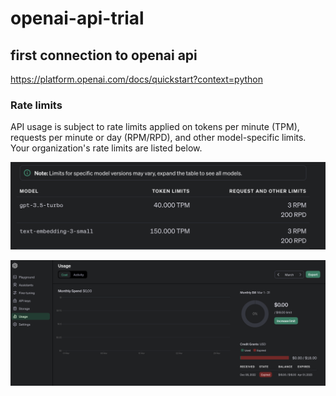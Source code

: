 # openai-api-trial

## first connection to openai api
https://platform.openai.com/docs/quickstart?context=python

### Rate limits
API usage is subject to rate limits applied on tokens per minute (TPM), requests per minute or day (RPM/RPD), and other model-specific limits. Your organization's rate limits are listed below.

![RateLimit](RateLimit.png)

![Usage](Usage.png)

